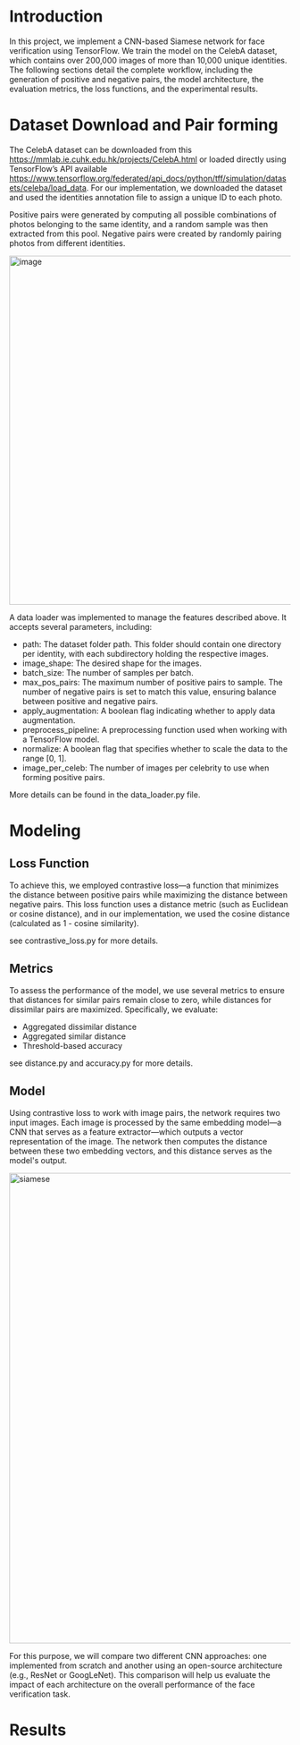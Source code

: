 # Introduction

In this project, we implement a CNN-based Siamese network for face verification using TensorFlow. We train the model on the CelebA dataset, which contains over 200,000 images of more than 10,000 unique identities. The following sections detail the complete workflow, including the generation of positive and negative pairs, the model architecture, the evaluation metrics, the loss functions, and the experimental results.

# Dataset Download and Pair forming

The CelebA dataset can be downloaded from this https://mmlab.ie.cuhk.edu.hk/projects/CelebA.html or loaded directly using TensorFlow’s API available https://www.tensorflow.org/federated/api_docs/python/tff/simulation/datasets/celeba/load_data. For our implementation, we downloaded the dataset and used the identities annotation file to assign a unique ID to each photo.

Positive pairs were generated by computing all possible combinations of photos belonging to the same identity, and a random sample was then extracted from this pool. Negative pairs were created by randomly pairing photos from different identities.

<img width="624" alt="image" src="https://github.com/user-attachments/assets/3e046272-d632-4f8b-a6cb-47b3fe869634" />

A data loader was implemented to manage the features described above. It accepts several parameters, including:

- path: The dataset folder path. This folder should contain one directory per identity, with each subdirectory holding the respective images.
- image_shape: The desired shape for the images.
- batch_size: The number of samples per batch.
- max_pos_pairs: The maximum number of positive pairs to sample. The number of negative pairs is set to match this value, ensuring balance between positive and negative pairs.
- apply_augmentation: A boolean flag indicating whether to apply data augmentation.
- preprocess_pipeline: A preprocessing function used when working with a TensorFlow model.
- normalize: A boolean flag that specifies whether to scale the data to the range [0, 1].
- image_per_celeb: The number of images per celebrity to use when forming positive pairs.

More details can be found in the data_loader.py file.

# Modeling

## Loss Function
To achieve this, we employed contrastive loss—a function that minimizes the distance between positive pairs while maximizing the distance between negative pairs. This loss function uses a distance metric (such as Euclidean or cosine distance), and in our implementation, we used the cosine distance (calculated as 1 - cosine similarity).

see contrastive_loss.py for more details.

## Metrics
To assess the performance of the model, we use several metrics to ensure that distances for similar pairs remain close to zero, while distances for dissimilar pairs are maximized. Specifically, we evaluate:

- Aggregated dissimilar distance
- Aggregated similar distance
- Threshold-based accuracy

see distance.py and accuracy.py for more details.

## Model

Using contrastive loss to work with image pairs, the network requires two input images. Each image is processed by the same embedding model—a CNN that serves as a feature extractor—which outputs a vector representation of the image. The network then computes the distance between these two embedding vectors, and this distance serves as the model's output.

<img width="841" alt="siamese" src="https://github.com/user-attachments/assets/0f05a298-0d43-4793-befa-c9c4979c9949" />

For this purpose, we will compare two different CNN approaches: one implemented from scratch and another using an open-source architecture (e.g., ResNet or GoogLeNet). This comparison will help us evaluate the impact of each architecture on the overall performance of the face verification task.

# Results
  


